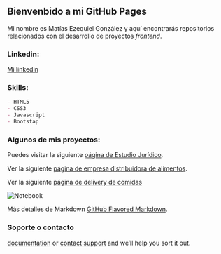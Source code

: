 ## Bienvenbido a mi GitHub Pages

Mi nombre es Matías Ezequiel González y aquí encontrarás repositorios relacionados con el desarrollo de proyectos _frontend_. 

### Linkedin:

[Mi linkedin](https://www.linkedin.com/in/matias-ezequiel-gonzalez-1a157a70/)

### Skills:

```Markdown
- HTML5
- CSS3
- Javascript
- Bootstap
```

### Algunos de mis proyectos:

Puedes visitar la siguiente [página de Estudio Jurídico](https://matiasmeg.github.io/estudio-juridico/).

Ver la siguiente [página de empresa distribuidora de alimentos](https://matiasmeg.github.io/distribuidora_alimentos/).

Ver la siguiente [página de delivery de comidas](https://matiasmeg.github.io/delivery-app/)

![Notebook](https://www.inc.cl/wp-content/uploads/2017/04/codigo-web.jpg)


Más detalles de Markdown [GitHub Flavored Markdown](https://guides.github.com/features/mastering-markdown/).

### Soporte o contacto

[documentation](https://docs.github.com/categories/github-pages-basics/) or [contact support](https://support.github.com/contact) and we’ll help you sort it out.
